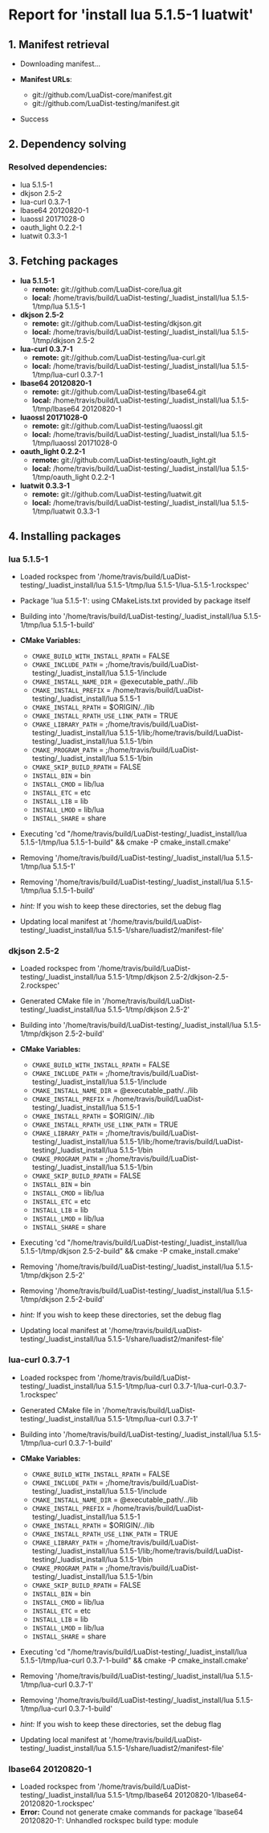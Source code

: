 # Report for 'install lua 5.1.5-1 luatwit'


## 1. Manifest retrieval

- Downloading manifest...

- **Manifest URLs**:
    - git://github.com/LuaDist-core/manifest.git
    - git://github.com/LuaDist-testing/manifest.git
- Success

## 2. Dependency solving


### Resolved dependencies:
- lua 5.1.5-1
- dkjson 2.5-2
- lua-curl 0.3.7-1
- lbase64 20120820-1
- luaossl 20171028-0
- oauth_light 0.2.2-1
- luatwit 0.3.3-1

## 3. Fetching packages

- **lua 5.1.5-1**
    - **remote:** git://github.com/LuaDist-core/lua.git
    - **local:** /home/travis/build/LuaDist-testing/_luadist_install/lua 5.1.5-1/tmp/lua 5.1.5-1
- **dkjson 2.5-2**
    - **remote:** git://github.com/LuaDist-testing/dkjson.git
    - **local:** /home/travis/build/LuaDist-testing/_luadist_install/lua 5.1.5-1/tmp/dkjson 2.5-2
- **lua-curl 0.3.7-1**
    - **remote:** git://github.com/LuaDist-testing/lua-curl.git
    - **local:** /home/travis/build/LuaDist-testing/_luadist_install/lua 5.1.5-1/tmp/lua-curl 0.3.7-1
- **lbase64 20120820-1**
    - **remote:** git://github.com/LuaDist-testing/lbase64.git
    - **local:** /home/travis/build/LuaDist-testing/_luadist_install/lua 5.1.5-1/tmp/lbase64 20120820-1
- **luaossl 20171028-0**
    - **remote:** git://github.com/LuaDist-testing/luaossl.git
    - **local:** /home/travis/build/LuaDist-testing/_luadist_install/lua 5.1.5-1/tmp/luaossl 20171028-0
- **oauth_light 0.2.2-1**
    - **remote:** git://github.com/LuaDist-testing/oauth_light.git
    - **local:** /home/travis/build/LuaDist-testing/_luadist_install/lua 5.1.5-1/tmp/oauth_light 0.2.2-1
- **luatwit 0.3.3-1**
    - **remote:** git://github.com/LuaDist-testing/luatwit.git
    - **local:** /home/travis/build/LuaDist-testing/_luadist_install/lua 5.1.5-1/tmp/luatwit 0.3.3-1

## 4. Installing packages


### lua 5.1.5-1
- Loaded rockspec from '/home/travis/build/LuaDist-testing/_luadist_install/lua 5.1.5-1/tmp/lua 5.1.5-1/lua-5.1.5-1.rockspec'
- Package 'lua 5.1.5-1': using CMakeLists.txt provided by package itself
- Building into '/home/travis/build/LuaDist-testing/_luadist_install/lua 5.1.5-1/tmp/lua 5.1.5-1-build'
- **CMake Variables:**
    - `CMAKE_BUILD_WITH_INSTALL_RPATH` = FALSE
    - `CMAKE_INCLUDE_PATH` = ;/home/travis/build/LuaDist-testing/_luadist_install/lua 5.1.5-1/include
    - `CMAKE_INSTALL_NAME_DIR` = @executable_path/../lib
    - `CMAKE_INSTALL_PREFIX` = /home/travis/build/LuaDist-testing/_luadist_install/lua 5.1.5-1
    - `CMAKE_INSTALL_RPATH` = $ORIGIN/../lib
    - `CMAKE_INSTALL_RPATH_USE_LINK_PATH` = TRUE
    - `CMAKE_LIBRARY_PATH` = ;/home/travis/build/LuaDist-testing/_luadist_install/lua 5.1.5-1/lib;/home/travis/build/LuaDist-testing/_luadist_install/lua 5.1.5-1/bin
    - `CMAKE_PROGRAM_PATH` = ;/home/travis/build/LuaDist-testing/_luadist_install/lua 5.1.5-1/bin
    - `CMAKE_SKIP_BUILD_RPATH` = FALSE
    - `INSTALL_BIN` = bin
    - `INSTALL_CMOD` = lib/lua
    - `INSTALL_ETC` = etc
    - `INSTALL_LIB` = lib
    - `INSTALL_LMOD` = lib/lua
    - `INSTALL_SHARE` = share
- Executing 'cd "/home/travis/build/LuaDist-testing/_luadist_install/lua 5.1.5-1/tmp/lua 5.1.5-1-build" && cmake -P cmake_install.cmake'
- Removing '/home/travis/build/LuaDist-testing/_luadist_install/lua 5.1.5-1/tmp/lua 5.1.5-1'
- Removing '/home/travis/build/LuaDist-testing/_luadist_install/lua 5.1.5-1/tmp/lua 5.1.5-1-build'

- *hint:* If you wish to keep these directories, set the debug flag
- Updating local manifest at '/home/travis/build/LuaDist-testing/_luadist_install/lua 5.1.5-1/share/luadist2/manifest-file'

### dkjson 2.5-2
- Loaded rockspec from '/home/travis/build/LuaDist-testing/_luadist_install/lua 5.1.5-1/tmp/dkjson 2.5-2/dkjson-2.5-2.rockspec'
- Generated CMake file in '/home/travis/build/LuaDist-testing/_luadist_install/lua 5.1.5-1/tmp/dkjson 2.5-2'
- Building into '/home/travis/build/LuaDist-testing/_luadist_install/lua 5.1.5-1/tmp/dkjson 2.5-2-build'
- **CMake Variables:**
    - `CMAKE_BUILD_WITH_INSTALL_RPATH` = FALSE
    - `CMAKE_INCLUDE_PATH` = ;/home/travis/build/LuaDist-testing/_luadist_install/lua 5.1.5-1/include
    - `CMAKE_INSTALL_NAME_DIR` = @executable_path/../lib
    - `CMAKE_INSTALL_PREFIX` = /home/travis/build/LuaDist-testing/_luadist_install/lua 5.1.5-1
    - `CMAKE_INSTALL_RPATH` = $ORIGIN/../lib
    - `CMAKE_INSTALL_RPATH_USE_LINK_PATH` = TRUE
    - `CMAKE_LIBRARY_PATH` = ;/home/travis/build/LuaDist-testing/_luadist_install/lua 5.1.5-1/lib;/home/travis/build/LuaDist-testing/_luadist_install/lua 5.1.5-1/bin
    - `CMAKE_PROGRAM_PATH` = ;/home/travis/build/LuaDist-testing/_luadist_install/lua 5.1.5-1/bin
    - `CMAKE_SKIP_BUILD_RPATH` = FALSE
    - `INSTALL_BIN` = bin
    - `INSTALL_CMOD` = lib/lua
    - `INSTALL_ETC` = etc
    - `INSTALL_LIB` = lib
    - `INSTALL_LMOD` = lib/lua
    - `INSTALL_SHARE` = share
- Executing 'cd "/home/travis/build/LuaDist-testing/_luadist_install/lua 5.1.5-1/tmp/dkjson 2.5-2-build" && cmake -P cmake_install.cmake'
- Removing '/home/travis/build/LuaDist-testing/_luadist_install/lua 5.1.5-1/tmp/dkjson 2.5-2'
- Removing '/home/travis/build/LuaDist-testing/_luadist_install/lua 5.1.5-1/tmp/dkjson 2.5-2-build'

- *hint:* If you wish to keep these directories, set the debug flag
- Updating local manifest at '/home/travis/build/LuaDist-testing/_luadist_install/lua 5.1.5-1/share/luadist2/manifest-file'

### lua-curl 0.3.7-1
- Loaded rockspec from '/home/travis/build/LuaDist-testing/_luadist_install/lua 5.1.5-1/tmp/lua-curl 0.3.7-1/lua-curl-0.3.7-1.rockspec'
- Generated CMake file in '/home/travis/build/LuaDist-testing/_luadist_install/lua 5.1.5-1/tmp/lua-curl 0.3.7-1'
- Building into '/home/travis/build/LuaDist-testing/_luadist_install/lua 5.1.5-1/tmp/lua-curl 0.3.7-1-build'
- **CMake Variables:**
    - `CMAKE_BUILD_WITH_INSTALL_RPATH` = FALSE
    - `CMAKE_INCLUDE_PATH` = ;/home/travis/build/LuaDist-testing/_luadist_install/lua 5.1.5-1/include
    - `CMAKE_INSTALL_NAME_DIR` = @executable_path/../lib
    - `CMAKE_INSTALL_PREFIX` = /home/travis/build/LuaDist-testing/_luadist_install/lua 5.1.5-1
    - `CMAKE_INSTALL_RPATH` = $ORIGIN/../lib
    - `CMAKE_INSTALL_RPATH_USE_LINK_PATH` = TRUE
    - `CMAKE_LIBRARY_PATH` = ;/home/travis/build/LuaDist-testing/_luadist_install/lua 5.1.5-1/lib;/home/travis/build/LuaDist-testing/_luadist_install/lua 5.1.5-1/bin
    - `CMAKE_PROGRAM_PATH` = ;/home/travis/build/LuaDist-testing/_luadist_install/lua 5.1.5-1/bin
    - `CMAKE_SKIP_BUILD_RPATH` = FALSE
    - `INSTALL_BIN` = bin
    - `INSTALL_CMOD` = lib/lua
    - `INSTALL_ETC` = etc
    - `INSTALL_LIB` = lib
    - `INSTALL_LMOD` = lib/lua
    - `INSTALL_SHARE` = share
- Executing 'cd "/home/travis/build/LuaDist-testing/_luadist_install/lua 5.1.5-1/tmp/lua-curl 0.3.7-1-build" && cmake -P cmake_install.cmake'
- Removing '/home/travis/build/LuaDist-testing/_luadist_install/lua 5.1.5-1/tmp/lua-curl 0.3.7-1'
- Removing '/home/travis/build/LuaDist-testing/_luadist_install/lua 5.1.5-1/tmp/lua-curl 0.3.7-1-build'

- *hint:* If you wish to keep these directories, set the debug flag
- Updating local manifest at '/home/travis/build/LuaDist-testing/_luadist_install/lua 5.1.5-1/share/luadist2/manifest-file'

### lbase64 20120820-1
- Loaded rockspec from '/home/travis/build/LuaDist-testing/_luadist_install/lua 5.1.5-1/tmp/lbase64 20120820-1/lbase64-20120820-1.rockspec'
- **Error:** Cound not generate cmake commands for package 'lbase64 20120820-1': Unhandled rockspec build type: module
